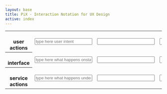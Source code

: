 ```yaml
---
layout: base
title: PiX - Interaction Notation for UX Design
active: index
---
```

<div class='container'>
    <table class='score'>
        <tr class='bottom-dotted'>
            <th>
                <i class='icn icn-4x icn-user'></i>
                <br>user actions
            </th>
            <td><input type='text' tabindex='1' placeholder='type here user intent'></td>
            <td><input type='text' tabindex='4'></td>
            <td><input type='text' tabindex='7'></td>
            <td><input type='text' tabindex='10'></td>
            <td><input type='text' tabindex='13'></td>
        </tr>
        <tr class='bottom-solid'>
            <th>
                <i class='icn icn-4x icn-dialogue'></i>
                <br>interface
            </th>
            <td><input type='text' tabindex='2' placeholder='type here what happens onstage'></td>
            <td><input type='text' tabindex='5'></td>
            <td><input type='text' tabindex='8'></td>
            <td><input type='text' tabindex='11'></td>
            <td><input type='text' tabindex='14'></td>
        </tr>
        <tr>
            <th><i class='icn icn-4x icn-gear'></i>
                <br>service actions
            </th>
            <td><input type='text' tabindex='3' placeholder='type here what happens under the hood'></td>
            <td><input type='text' tabindex='6'></td>
            <td><input type='text' tabindex='9'></td>
            <td><input type='text' tabindex='12'></td>
            <td><input type='text' tabindex='15'></td>
        </tr>
    </table>
</div>